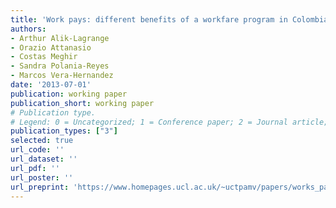 ```yaml
---
title: 'Work pays: different benefits of a workfare program in Colombia'
authors:
- Arthur Alik-Lagrange
- Orazio Attanasio
- Costas Meghir
- Sandra Polania-Reyes
- Marcos Vera-Hernandez
date: '2013-07-01'
publication: working paper
publication_short: working paper
# Publication type.
# Legend: 0 = Uncategorized; 1 = Conference paper; 2 = Journal article; 3 = Preprint / Working Paper; 4 = Report; 5 = Book; 6 = Book section; 7 = Thesis; 8 = Patent
publication_types: ["3"]
selected: true
url_code: ''
url_dataset: ''
url_pdf: ''
url_poster: ''
url_preprint: 'https://www.homepages.ucl.ac.uk/~uctpamv/papers/works_pays_clean_final.pdf'
---
```

